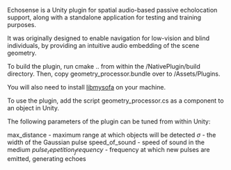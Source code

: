 Echosense is a Unity plugin for spatial audio-based passive echolocation support, along with a standalone application for testing and training purposes. 

It was originally designed to enable navigation for low-vision and blind individuals, by providing an intuitive audio embedding of the scene geometry.

To build the plugin, run cmake .. from within the /NativePlugin/build directory. Then, copy geometry_processor.bundle over to /Assets/Plugins.

You will also need to install [libmysofa](https://github.com/hoene/libmysofa) on your machine.

To use the plugin, add the script geometry_processor.cs as a component to an object in Unity.

The following parameters of the plugin can be tuned from within Unity:

max_distance - maximum range at which objects will be detected
$\sigma$ - the width of the Gaussian pulse
$\text{speed_of_sound}$ - speed of sound in the medium
$pulse_repetition_frequency$ - frequency at which new pulses are emitted, generating echoes
